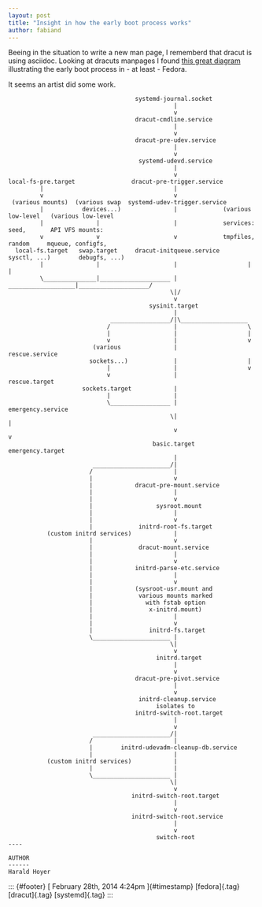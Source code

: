 ```yaml
---
layout: post
title: "Insight in how the early boot process works"
author: fabiand
---
```




Beeing in the situation to write a new man page, I rememberd that dracut
is using asciidoc. Looking at dracuts manpages I found [this great
diagram](http://git.kernel.org/cgit/boot/dracut/dracut.git/tree/dracut.bootup.7.asc)
illustrating the early boot process in - at least - Fedora.

It seems an artist did some work.

                                        systemd-journal.socket
                                                   |
                                                   v
                                        dracut-cmdline.service
                                                   |
                                                   v
                                        dracut-pre-udev.service
                                                   |
                                                   v
                                         systemd-udevd.service
                                                   |
                                                   v
    local-fs-pre.target                dracut-pre-trigger.service
             |                                     |
             v                                     v
     (various mounts)  (various swap  systemd-udev-trigger.service
             |           devices...)               |             (various low-level   (various low-level
             |               |                     |             services: seed,       API VFS mounts:
             v               v                     v             tmpfiles, random     mqueue, configfs,
      local-fs.target   swap.target     dracut-initqueue.service    sysctl, ...)        debugfs, ...)
             |               |                     |                    |                    |
             \_______________|____________________ | ___________________|____________________/
                                                  \|/
                                                   v
                                            sysinit.target
                                                   |
                                 _________________/|\___________________
                                /                  |                    \
                                |                  |                    |
                                v                  |                    v
                            (various               |              rescue.service
                           sockets...)             |                    |
                                |                  |                    v
                                v                  |              rescue.target
                         sockets.target            |
                                |                  |
                                \_________________ |                                 emergency.service
                                                  \|                                         |
                                                   v                                         v
                                             basic.target                             emergency.target
                                                   |
                            ______________________/|
                           /                       |
                           |                       v
                           |            dracut-pre-mount.service
                           |                       |
                           |                       v
                           |                  sysroot.mount
                           |                       |
                           |                       v
                           |             initrd-root-fs.target
               (custom initrd services)            |
                           |                       v
                           |             dracut-mount.service
                           |                       |
                           |                       v
                           |            initrd-parse-etc.service
                           |                       |
                           |                       v
                           |            (sysroot-usr.mount and
                           |             various mounts marked
                           |               with fstab option
                           |                x-initrd.mount)
                           |                       |
                           |                       v
                           |                initrd-fs.target
                           \______________________ |
                                                  \|
                                                   v
                                              initrd.target
                                                   |
                                                   v
                                        dracut-pre-pivot.service
                                                   |
                                                   v
                                         initrd-cleanup.service
                                              isolates to
                                        initrd-switch-root.target
                                                   |
                                                   v
                            ______________________/|
                           /                       |
                           |        initrd-udevadm-cleanup-db.service
                           |                       |
               (custom initrd services)            |
                           |                       |
                           \______________________ |
                                                  \|
                                                   v
                                       initrd-switch-root.target
                                                   |
                                                   v
                                       initrd-switch-root.service
                                                   |
                                                   v
                                              switch-root
    ----

    AUTHOR
    ------
    Harald Hoyer

::: {#footer}
[ February 28th, 2014 4:24pm ]{#timestamp} [fedora]{.tag} [dracut]{.tag}
[systemd]{.tag}
:::
